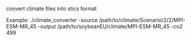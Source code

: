 
convert climate files into stics format

Example:
./climate_converter -source /path/to/climate/Scenario/2/2/MPI-ESM-MR_45 -output /path/to/soybeanEU/climate/MPI-ESM-MR_45 -co2 499